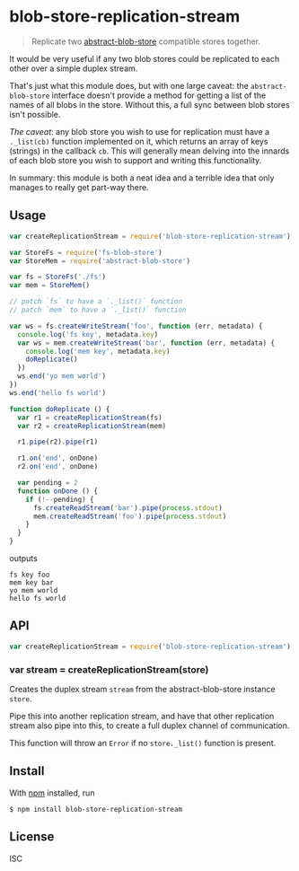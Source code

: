 # blob-store-replication-stream

> Replicate two
> [abstract-blob-store](https://github.com/maxogden/abstract-blob-store) compatible stores together.

It would be very useful if any two blob stores could be replicated to each other
over a simple duplex stream.

That's just what this module does, but with one large caveat: the
`abstract-blob-store` interface doesn't provide a method for getting a list of
the names of all blobs in the store. Without this, a full sync between blob
stores isn't possible.

*The caveat*: any blob store you wish to use for replication must have a
`._list(cb)` function implemented on it, which returns an array of keys
(strings) in the callback `cb`. This will generally mean delving into the
innards of each blob store you wish to support and writing this functionality.

In summary: this module is both a neat idea and a terrible idea that only
manages to really get part-way there.

## Usage

```js
var createReplicationStream = require('blob-store-replication-stream')

var StoreFs = require('fs-blob-store')
var StoreMem = require('abstract-blob-store')

var fs = StoreFs('./fs')
var mem = StoreMem()

// patch `fs` to have a `._list()` function
// patch `mem` to have a `._list()` function

var ws = fs.createWriteStream('foo', function (err, metadata) {
  console.log('fs key', metadata.key)
  var ws = mem.createWriteStream('bar', function (err, metadata) {
    console.log('mem key', metadata.key)
    doReplicate()
  })
  ws.end('yo mem world')
})
ws.end('hello fs world')

function doReplicate () {
  var r1 = createReplicationStream(fs)
  var r2 = createReplicationStream(mem)

  r1.pipe(r2).pipe(r1)

  r1.on('end', onDone)
  r2.on('end', onDone)

  var pending = 2
  function onDone () {
    if (!--pending) {
      fs.createReadStream('bar').pipe(process.stdout)
      mem.createReadStream('foo').pipe(process.stdout)
    }
  }
}
```

outputs

```
fs key foo
mem key bar
yo mem world
hello fs world
```

## API

```js
var createReplicationStream = require('blob-store-replication-stream')
```

### var stream = createReplicationStream(store)

Creates the duplex stream `stream` from the abstract-blob-store instance
`store`.

Pipe this into another replication stream, and have that other replication
stream also pipe into this, to create a full duplex channel of communication.

This function will throw an `Error` if no `store._list()` function is present.

## Install

With [npm](https://npmjs.org/) installed, run

```
$ npm install blob-store-replication-stream
```

## License

ISC

